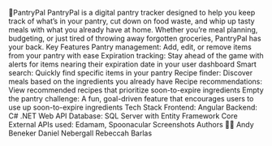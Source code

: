 🥕PantryPal
PantryPal is a digital pantry tracker designed to help you keep track of what’s in your pantry, cut down on food waste, and whip up tasty meals with what you already have at home. Whether you’re meal planning, budgeting, or just tired of throwing away forgotten groceries, PantryPal has your back.
Key Features
Pantry management: Add, edit, or remove items from your pantry with ease
Expiration tracking: Stay ahead of the game with alerts for items nearing their expiration date in your user dashboard
Smart search: Quickly find specific items in your pantry
Recipe finder: Discover meals based on the ingredients you already have
Recipe recommendations: View recommended recipes that prioritize soon-to-expire ingredients
Empty the pantry challenge: A fun, goal-driven feature that encourages users to use up soon-to-expire ingredients
Tech Stack
Frontend: Angular
Backend: C# .NET Web API
Database: SQL Server with Entity Framework Core
External APIs used: Edamam, Spoonacular
Screenshots
Authors 👩‍💻
Andy Beneker
Daniel Nebergall
Rebeccah Barlas
